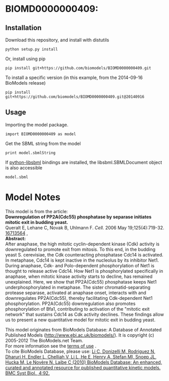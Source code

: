 # BIOMD0000000409: 

## Installation

Download this repository, and install with distutils

`python setup.py install`

Or, install using pip

`pip install git+https://github.com/biomodels/BIOMD0000000409.git`

To install a specific version (in this example, from the 2014-09-16 BioModels release)

`pip install git+https://github.com/biomodels/BIOMD0000000409.git@20140916`

## Usage

Importing the model package.

`import BIOMD0000000409 as model`

Get the SBML string from the model

`print model.sbmlString`

If [python-libsbml](https://pypi.python.org/pypi/python-libsbml) bindings are
installed, the libsbml.SBMLDocument object is also accessible

`model.sbml`


# Model Notes


This model is from the article:  
**Downregulation of PP2A(Cdc55) phosphatase by separase initiates mitotic exit in budding yeast.**   
Queralt E, Lehane C, Novak B, Uhlmann F. _Cell._ 2006 May 19;125(4):719-32.
[16713564](http://www.ncbi.nlm.nih.gov/pubmed/16713564) ,  
**Abstract:**   
After anaphase, the high mitotic cyclin-dependent kinase (Cdk) activity is
downregulated to promote exit from mitosis. To this end, in the budding yeast
S. cerevisiae, the Cdk counteracting phosphatase Cdc14 is activated. In
metaphase, Cdc14 is kept inactive in the nucleolus by its inhibitor Net1.
During anaphase, Cdk- and Polo-dependent phosphorylation of Net1 is thought to
release active Cdc14. How Net1 is phosphorylated specifically in anaphase,
when mitotic kinase activity starts to decline, has remained unexplained.
Here, we show that PP2A(Cdc55) phosphatase keeps Net1 underphosphorylated in
metaphase. The sister chromatid-separating protease separase, activated at
anaphase onset, interacts with and downregulates PP2A(Cdc55), thereby
facilitating Cdk-dependent Net1 phosphorylation. PP2A(Cdc55) downregulation
also promotes phosphorylation of Bfa1, contributing to activation of the
"mitotic exit network" that sustains Cdc14 as Cdk activity declines. These
findings allow us to present a new quantitative model for mitotic exit in
budding yeast.

This model originates from BioModels Database: A Database of Annotated
Published Models (http://www.ebi.ac.uk/biomodels/). It is copyright (c)
2005-2012 The BioModels.net Team.  
For more information see the [terms of
use](http://www.ebi.ac.uk/biomodels/legal.html) .  
To cite BioModels Database, please use: [Li C, Donizelli M, Rodriguez N,
Dharuri H, Endler L, Chelliah V, Li L, He E, Henry A, Stefan MI, Snoep JL,
Hucka M, Le Novère N, Laibe C (2010) BioModels Database: An enhanced, curated
and annotated resource for published quantitative kinetic models. BMC Syst
Biol., 4:92.](http://www.ncbi.nlm.nih.gov/pubmed/20587024)


